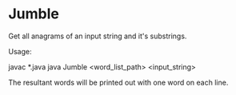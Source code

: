 Jumble
======

Get all anagrams of an input string and it's substrings.


Usage:

javac *.java
java Jumble <word_list_path> <input_string>

The resultant words will be printed out with one word on each line.
